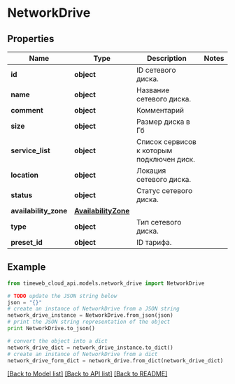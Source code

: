 # NetworkDrive


## Properties
Name | Type | Description | Notes
------------ | ------------- | ------------- | -------------
**id** | **object** | ID сетевого диска. | 
**name** | **object** | Название сетевого диска. | 
**comment** | **object** | Комментарий | 
**size** | **object** | Размер диска в Гб | 
**service_list** | **object** | Список сервисов к которым подключен диск. | 
**location** | **object** | Локация сетевого диска. | 
**status** | **object** | Статус сетевого диска. | 
**availability_zone** | [**AvailabilityZone**](AvailabilityZone.md) |  | 
**type** | **object** | Тип сетевого диска. | 
**preset_id** | **object** | ID тарифа. | 

## Example

```python
from timeweb_cloud_api.models.network_drive import NetworkDrive

# TODO update the JSON string below
json = "{}"
# create an instance of NetworkDrive from a JSON string
network_drive_instance = NetworkDrive.from_json(json)
# print the JSON string representation of the object
print NetworkDrive.to_json()

# convert the object into a dict
network_drive_dict = network_drive_instance.to_dict()
# create an instance of NetworkDrive from a dict
network_drive_form_dict = network_drive.from_dict(network_drive_dict)
```
[[Back to Model list]](../README.md#documentation-for-models) [[Back to API list]](../README.md#documentation-for-api-endpoints) [[Back to README]](../README.md)



